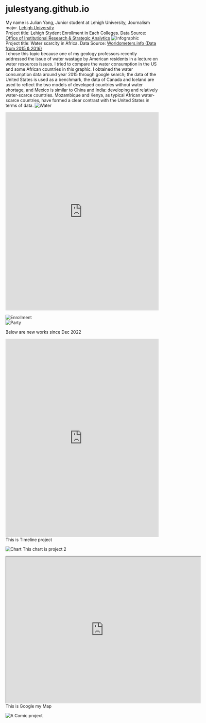 # julestyang.github.io
My name is Julian Yang, Junior student at Lehigh University, Journalism major.
[Lehigh University](https://www1.lehigh.edu/)  
Project title: Lehigh Stydent Enrollment in Each Colleges. Data Source: [Office of Institutional Research & Strategic Analytics](https://oirsa.lehigh.edu/university-profile)
![Infographic](https://github.com/julestyang/julestyang.github.io/blob/main/Infographic.png?raw=true)  
Project title: Water scarcity in Africa. Data Source: [Worldometers.info (Data from 2015 & 2016)](https://www.worldometers.info/water/#:~:text=Water%20Use%20by%20Country%20%20%20%20Country,%20%2019%2C433%2C602%20%2047%20more%20rows%20)  
I chose this topic because one of my geology professors recently addressed the issue of water wastage by American residents in a lecture on water resources issues. I tried to compare the water consumption in the US and some African countries in this graphic. I obtained the water consumption data around year 2015 through google search; the data of the United States is used as a benchmark, the data of Canada and Iceland are used to reflect the two models of developed countries without water shortage, and Mexico is similar to China and India: developing and relatively water-scarce countries. Mozambique and Kenya, as typical African water-scarce countries, have formed a clear contrast with the United States in terms of data.
![Water](https://github.com/julestyang/julestyang.github.io/blob/main/Water%20Infographic.png?raw=true)  
<iframe src='https://cdn.knightlab.com/libs/timeline3/latest/embed/index.html?source=10Jtm4qplvUtb2QUl7sDG1S_RMYV_gdjJZviAwyddnbY&font=Default&lang=en&initial_zoom=2&height=650' width='100%' height='650' webkitallowfullscreen mozallowfullscreen allowfullscreen frameborder='0'></iframe>  

![Enrollment](https://github.com/julestyang/julestyang.github.io/blob/main/Enrollment.png?raw=true)  
![Party](https://github.com/julestyang/julestyang.github.io/blob/main/10-27-2022.jpg?raw=true)

Below are new works since Dec 2022
<iframe src='https://cdn.knightlab.com/libs/timeline3/latest/embed/index.html?source=14WwC2khuyJzOhPJ6w-3_4T1EBBQgpvtJxVn5TDQZ4kc&font=Default&lang=en&initial_zoom=2&height=650' width='100%' height='650' webkitallowfullscreen mozallowfullscreen allowfullscreen frameborder='0'></iframe>
This is Timeline project  

![Chart](https://github.com/julestyang/julestyang.github.io/blob/main/Lehigh_Acceptance_Rate_in_Past_10_Years_30.13%25_35.73%25_chartbuilder.png?raw=true)
This chart is project 2  

<iframe src="https://www.google.com/maps/d/embed?mid=1GrINaFD1nJOJOCIjWh_k6GY7T0FyrOk&ehbc=2E312F" width="640" height="480"></iframe>
This is Google my Map  

![A]()
Comic project  
